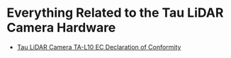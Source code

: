 # Everything Related to the Tau LiDAR Camera Hardware

* [Tau LiDAR Camera TA-L10 EC Declaration of Conformity](https://github.com/OnionIoT/tau-lidar-camera/blob/master/Hardware/TA-L10%20-%20Declaration%20of%20Conformity.pdf)
